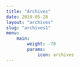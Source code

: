 ```yaml
---
title: "Archives"
date: 2019-05-28
layout: "archives"
slug: "archives1"
menu:
    main:
        weight: -70
        params: 
            icon: archives
---
```

